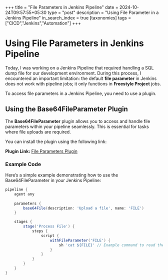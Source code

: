 +++
title = "File Parameters in Jenkins Pipeline"
date = 2024-10-24T09:57:55+05:30
type = "post"
description = "Using File Parameter in a Jenkins Pipeline"
in_search_index = true
[taxonomies]
tags = ["CICD","Jenkins","Automation"]
+++
# Using File Parameters in Jenkins Pipeline

Today, I was working on a Jenkins Pipeline that required handling a SQL dump file for our development environment. During this process, I encountered an important limitation: the default **file parameter** in Jenkins does not work with pipeline jobs; it only functions in **Freestyle Project** jobs.

To access file parameters in a Jenkins Pipeline, you need to use a plugin.

## Using the Base64FileParameter Plugin

The **Base64FileParameter** plugin allows you to access and handle file parameters within your pipeline seamlessly. This is essential for tasks where file uploads are required.

You can install the plugin using the following link:

**Plugin Link:** [File Parameters Plugin](https://plugins.jenkins.io/file-parameters/)

### Example Code

Here’s a simple example demonstrating how to use the Base64FileParameter in your Jenkins Pipeline:

```groovy
pipeline {
    agent any
    
    parameters {
        base64File(description: 'Upload a file', name: 'FILE')
    }

    stages {
        stage('Process File') {
            steps {
                script {
                    withFileParameter('FILE') {
                        sh 'cat ${FILE}' // Example command to read the file
                    }
                }
            }
        }
    }
}


